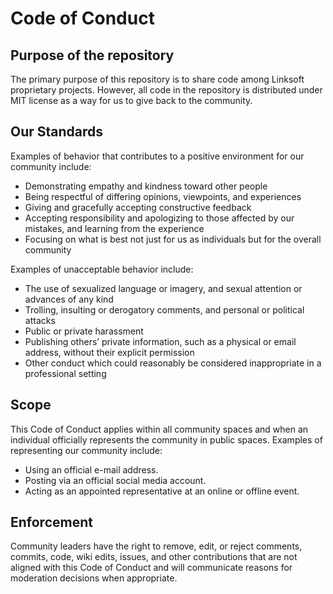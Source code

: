 # Code of Conduct

## Purpose of the repository

The primary purpose of this repository is to share code among Linksoft proprietary projects. However, all code in the repository is distributed under MIT license as a way for us to give back to the community.

## Our Standards

Examples of behavior that contributes to a positive environment for our community include:

- Demonstrating empathy and kindness toward other people
- Being respectful of differing opinions, viewpoints, and experiences
- Giving and gracefully accepting constructive feedback
- Accepting responsibility and apologizing to those affected by our mistakes, and learning from the experience
- Focusing on what is best not just for us as individuals but for the overall community

Examples of unacceptable behavior include:

- The use of sexualized language or imagery, and sexual attention or advances of any kind
- Trolling, insulting or derogatory comments, and personal or political attacks
- Public or private harassment
- Publishing others’ private information, such as a physical or email address, without their explicit permission
- Other conduct which could reasonably be considered inappropriate in a professional setting

## Scope

This Code of Conduct applies within all community spaces and when an individual officially represents the community in public spaces. Examples of representing our community include:

- Using an official e-mail address.
- Posting via an official social media account.
- Acting as an appointed representative at an online or offline event.

## Enforcement

Community leaders have the right to remove, edit, or reject comments, commits, code, wiki edits, issues, and other contributions that are not aligned with this Code of Conduct and will communicate reasons for moderation decisions when appropriate.